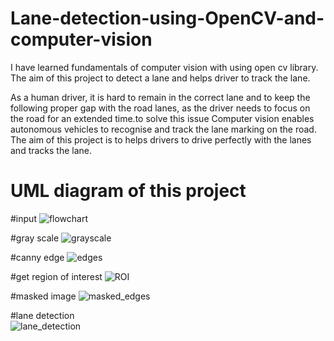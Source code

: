 # Lane-detection-using-OpenCV-and-computer-vision
I have learned fundamentals of computer vision with using open cv library. The aim of this project to detect a lane and helps driver to track the lane.

As a human driver, it is hard to remain in the correct lane and to keep the following proper gap with the road lanes, as the driver needs to focus on the road for an extended time.to solve this issue Computer vision enables autonomous vehicles to recognise and track the lane marking on the road. The aim of this project is to helps drivers to drive perfectly with the lanes and tracks the lane.

# UML diagram of this project


#input
![flowchart](https://github.com/ruchit212/Lane-detection-using-OpenCV-and-computer-vision/assets/131169999/70173ad6-c9e2-4167-adc8-bac24ee342c6)

#gray scale
![grayscale](https://github.com/ruchit212/Lane-detection-using-OpenCV-and-computer-vision/assets/131169999/e4331b21-770f-4368-8e95-2ec6f988223b)

#canny edge
![edges](https://github.com/ruchit212/Lane-detection-using-OpenCV-and-computer-vision/assets/131169999/dc807ec0-6f85-42d0-86e0-8119765a9dcf)

#get region of interest
![ROI](https://github.com/ruchit212/Lane-detection-using-OpenCV-and-computer-vision/assets/131169999/be46567f-1400-4388-b754-f49f35f82627)

#masked image
![masked_edges](https://github.com/ruchit212/Lane-detection-using-OpenCV-and-computer-vision/assets/131169999/9a3326e6-bbf7-4f1e-9ed0-0a30cad4ec3b)

#lane detection\
![lane_detection](https://github.com/ruchit212/Lane-detection-using-OpenCV-and-computer-vision/assets/131169999/c2cd71a7-712a-48fe-9d11-7efe6e247913)
